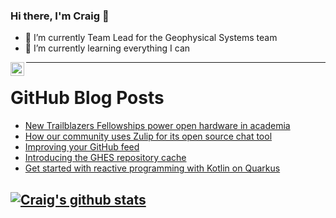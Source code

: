### Hi there, I'm Craig 👋

<!--
**CraigTeelFugro/CraigTeelFugro** is a ✨ _special_ ✨ repository because its `README.md` (this file) appears on your GitHub profile.

Here are some ideas to get you started:
-->

- 🔭 I’m currently Team Lead for the Geophysical Systems team
- 🌱 I’m currently learning everything I can

[<img align="left" alt="Craig Teel | LinkedIn" width="22px" src="https://cdn.jsdelivr.net/npm/simple-icons@v3/icons/linkedin.svg" />][linkedin]

---

# GitHub Blog Posts

<!-- BLOG-POST-LIST:START -->
- [New Trailblazers Fellowships power open hardware in academia](https://opensource.com/article/22/3/trailblazer-funding-open-hardware-academia)
- [How our community uses Zulip for its open source chat tool](https://opensource.com/article/22/3/open-source-chat-zulip)
- [Improving your GitHub feed](https://github.blog/2022-03-22-improving-your-github-feed/)
- [Introducing the GHES repository cache](https://github.blog/2022-03-22-introducing-the-ghes-repository-cache/)
- [Get started with reactive programming with Kotlin on Quarkus](https://opensource.com/article/22/3/reactive-programming-kotlin-quarkus)
<!-- BLOG-POST-LIST:END -->

## [![Craig's github stats](https://github-readme-stats.vercel.app/api?username=craigteelfugro)](https://github.com/anuraghazra/github-readme-stats)


[linkedin]: https://linkedin.com/in/craig-teel-b8786771
